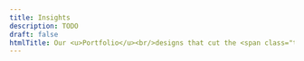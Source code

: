 ```yaml
---
title: Insights
description: TODO
draft: false
htmlTitle: Our <u>Portfolio</u><br/>designs that cut the <span class="type-serif">mustard*</span>
---
```

